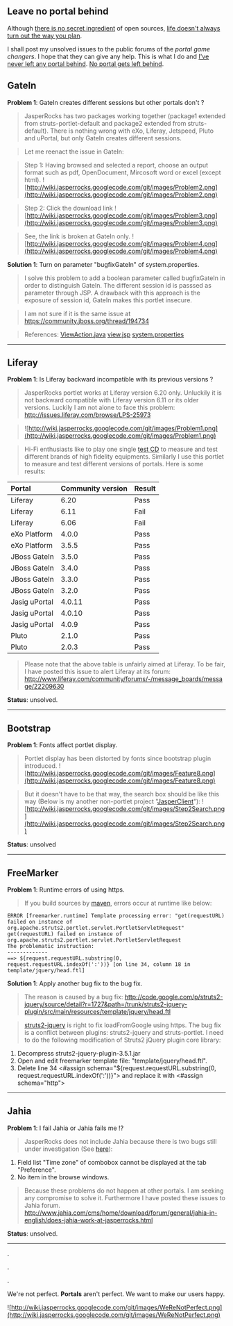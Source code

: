 ## Leave no portal behind ##
Although [there is no secret ingredient](http://www.imdb.com/title/tt0441773/quotes?qt=qt0448742) of open sources, [life doesn't always turn out the way you plan](http://www.imdb.com/title/tt0114924/quotes?qt=qt0421395).

I shall post my unsolved issues to the public forums of the _portal game changers_. I hope that they can give any help. This is what I do and [I've never left any portal behind](https://www.youtube.com/watch?v=JW3WfSFgrVY&t=1m48s). [No portal gets left behind](https://www.youtube.com/watch?v=fCQLF0zR87k&t=6s).

## GateIn ##
**Problem 1**: GateIn creates different sessions but other portals don't ?

> JasperRocks has two packages working together (package1 extended from struts-portlet-default and package2 extended from struts-default). There is nothing wrong with eXo, Liferay, Jetspeed, Pluto and uPortal, but only GateIn creates different sessions.

> Let me reenact the issue in GateIn:

> Step 1: Having browsed and selected a report, choose an output format such as pdf, OpenDocument, Mircosoft word or excel (except html).
> ![http://wiki.jasperrocks.googlecode.com/git/images/Problem2.png](http://wiki.jasperrocks.googlecode.com/git/images/Problem2.png)

> Step 2: Click the download link
> ![http://wiki.jasperrocks.googlecode.com/git/images/Problem3.png](http://wiki.jasperrocks.googlecode.com/git/images/Problem3.png)

> See, the link is broken at GateIn only.
> ![http://wiki.jasperrocks.googlecode.com/git/images/Problem4.png](http://wiki.jasperrocks.googlecode.com/git/images/Problem4.png)

**Solution 1**: Turn on parameter "bugfixGateIn" of system.properties.

> I solve this problem to add a boolean parameter called bugfixGateIn in order to distinguish GateIn. The different session id is passsed as parameter through JSP. A drawback with this approach is the exposure of session id, GateIn makes this portlet insecure.

> I am not sure if it is the same issue at https://community.jboss.org/thread/194734

> References: [ViewAction.java](http://code.google.com/p/jasperrocks/source/browse/src/main/java/ching/icecreaming/action/ViewAction.java) [view.jsp](http://code.google.com/p/jasperrocks/source/browse/src/main/webapp/WEB-INF/content/namespace1/view.jsp) [system.properties](http://code.google.com/p/jasperrocks/source/browse/src/main/resources/system.properties)

---



## Liferay ##
**Problem 1**: Is Liferay backward incompatible with its previous versions ?

> JasperRocks portlet works at Liferay version 6.20 only. Unluckily it is not backward compatible with Liferay version 6.11 or its older versions. Luckily I am not alone to face this problem: http://issues.liferay.com/browse/LPS-25973

> ![http://wiki.jasperrocks.googlecode.com/git/images/Problem1.png](http://wiki.jasperrocks.googlecode.com/git/images/Problem1.png)

> Hi-Fi enthusiasts like to play one single [test CD](http://www.tnt-audio.com/topics/denon_cd_e.html) to measure and test different brands of high fidelity equipments. Similarly I use this portlet to measure and test different versions of portals. Here is some results:

|Portal|Community version|Result|
|:-----|:----------------|:-----|
|Liferay|6.20|Pass|
|Liferay|6.11|Fail|
|Liferay|6.06|Fail|
|eXo Platform|4.0.0|Pass|
|eXo Platform|3.5.5|Pass|
|JBoss GateIn|3.5.0|Pass|
|JBoss GateIn|3.4.0|Pass|
|JBoss GateIn|3.3.0|Pass|
|JBoss GateIn|3.2.0|Pass|
|Jasig uPortal|4.0.11|Pass|
|Jasig uPortal|4.0.10|Pass|
|Jasig uPortal|4.0.9|Pass|
|Pluto|2.1.0|Pass|
|Pluto|2.0.3|Pass|

> Please note that the above table is unfairly aimed at Liferay. To be fair, I have posted this issue to alert Liferay at its forum: http://www.liferay.com/community/forums/-/message_boards/message/22209630

**Status**: unsolved.

---



## Bootstrap ##
**Problem 1**: Fonts affect portlet display.

> Portlet display has been distorted by fonts since bootstrap plugin introduced.
> ![http://wiki.jasperrocks.googlecode.com/git/images/Feature8.png](http://wiki.jasperrocks.googlecode.com/git/images/Feature8.png)

> But it doesn't have to be that way, the search box should be like this way (Below is my another non-portlet project "[JasperClient](http://jasperclient.googlecode.com)"):
![http://wiki.jasperrocks.googlecode.com/git/images/Step2Search.png](http://wiki.jasperrocks.googlecode.com/git/images/Step2Search.png)

**Status**: unsolved

---



## FreeMarker ##
**Problem 1**: Runtime errors of using https.

> If you build sources by [maven](http://maven.apache.org), errors occur at runtime like below:
```
ERROR [freemarker.runtime] Template processing error: "get(requestURL) failed on instance of org.apache.struts2.portlet.servlet.PortletServletRequest"
get(requestURL) failed on instance of org.apache.struts2.portlet.servlet.PortletServletRequest
The problematic instruction:
-------------
==> ${request.requestURL.substring(0, request.requestURL.indexOf(':'))} [on line 34, column 18 in template/jquery/head.ftl]
```

**Solution 1**: Apply another bug fix to the bug fix.

> The reason is caused by a bug fix: http://code.google.com/p/struts2-jquery/source/detail?r=1727&path=/trunk/struts2-jquery-plugin/src/main/resources/template/jquery/head.ftl

> [struts2-jquery](http://code.google.com/p/struts2-jquery) is right to fix loadFromGoogle using https. The bug fix is a conflict between plugins: struts2-jquery and struts-portlet. I need to do the following modification of Struts2 jQuery plugin core library:
  1. Decompress struts2-jquery-plugin-3.5.1.jar
  1. Open and edit freemarker template file: "template/jquery/head.ftl".
  1. Delete line 34  <#assign schema="${request.requestURL.substring(0, request.requestURL.indexOf(':'))}"> and replace it with <#assign schema="http">

---



## Jahia ##
**Problem 1**: I fail Jahia or Jahia fails me !?

> JasperRocks does not include Jahia because there is two bugs still under investigation (See [here](Jahia#Preferences.md)):
  1. Field list "Time zone" of combobox cannot be displayed at the tab "Preference".
  1. No item in the browse windows.

> Because these problems do not happen at other portals. I am seeking any compromise to solve it. Furthermore I have posted these issues to Jahia forum. http://www.jahia.com/cms/home/download/forum/general/jahia-in-english/does-jahia-work-at-jasperrocks.html

**Status**: unsolved.

---


.

.

.

We're not perfect. **Portals** aren't perfect. We want to make our users happy.

![http://wiki.jasperrocks.googlecode.com/git/images/WeReNotPerfect.png](http://wiki.jasperrocks.googlecode.com/git/images/WeReNotPerfect.png)
